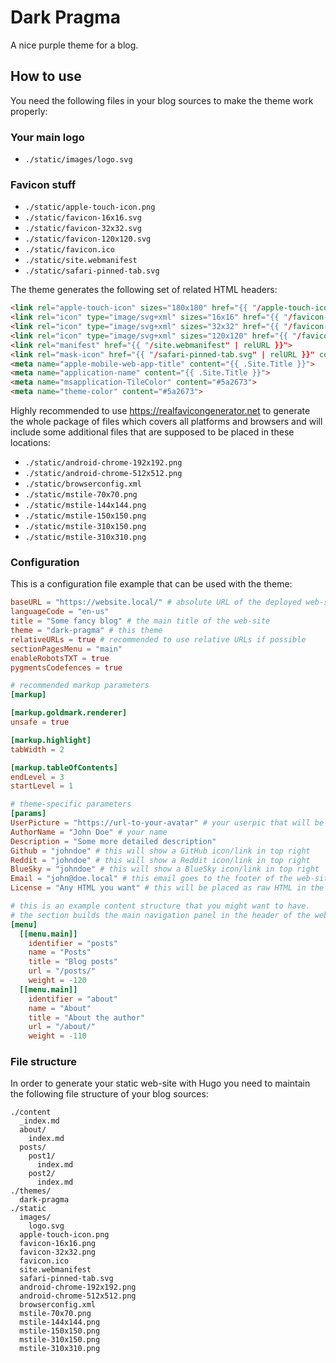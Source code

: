 # Dark Pragma

A nice purple theme for a blog.

## How to use

You need the following files in your blog sources to make the theme work properly:

### Your main logo

- `./static/images/logo.svg`

### Favicon stuff

- `./static/apple-touch-icon.png`
- `./static/favicon-16x16.svg`
- `./static/favicon-32x32.svg`
- `./static/favicon-120x120.svg`
- `./static/favicon.ico`
- `./static/site.webmanifest`
- `./static/safari-pinned-tab.svg`

The theme generates the following set of related HTML headers:

```html
<link rel="apple-touch-icon" sizes="180x180" href="{{ "/apple-touch-icon.png" | relURL }}">
<link rel="icon" type="image/svg+xml" sizes="16x16" href="{{ "/favicon-16x16.svg" | relURL }}">
<link rel="icon" type="image/svg+xml" sizes="32x32" href="{{ "/favicon-32x32.svg" | relURL }}">
<link rel="icon" type="image/svg+xml" sizes="120x120" href="{{ "/favicon-120x120.svg" | relURL }}">
<link rel="manifest" href="{{ "/site.webmanifest" | relURL }}">
<link rel="mask-icon" href="{{ "/safari-pinned-tab.svg" | relURL }}" color="#5a2673">
<meta name="apple-mobile-web-app-title" content="{{ .Site.Title }}">
<meta name="application-name" content="{{ .Site.Title }}">
<meta name="msapplication-TileColor" content="#5a2673">
<meta name="theme-color" content="#5a2673">
```

Highly recommended to use https://realfavicongenerator.net to generate the whole package of files which covers all platforms and browsers and will include some additional files that are supposed to be placed in these locations:

- `./static/android-chrome-192x192.png`
- `./static/android-chrome-512x512.png`
- `./static/browserconfig.xml`
- `./static/mstile-70x70.png`
- `./static/mstile-144x144.png`
- `./static/mstile-150x150.png`
- `./static/mstile-310x150.png`
- `./static/mstile-310x310.png`

### Configuration

This is a configuration file example that can be used with the theme:

```toml
baseURL = "https://website.local/" # absolute URL of the deployed web-site
languageCode = "en-us"
title = "Some fancy blog" # the main title of the web-site
theme = "dark-pragma" # this theme
relativeURLs = true # recommended to use relative URLs if possible
sectionPagesMenu = "main"
enableRobotsTXT = true
pygmentsCodefences = true

# recommended markup parameters
[markup]

[markup.goldmark.renderer]
unsafe = true

[markup.highlight]
tabWidth = 2

[markup.tableOfContents]
endLevel = 3
startLevel = 1

# theme-specific parameters
[params]
UserPicture = "https://url-to-your-avatar" # your userpic that will be used for the small author description in posts
AuthorName = "John Doe" # your name
Description = "Some more detailed description"
Github = "johndoe" # this will show a GitHub icon/link in top right
Reddit = "johndoe" # this will show a Reddit icon/link in top right
BlueSky = "johndoe" # this will show a BlueSky icon/link in top right
Email = "john@doe.local" # this email goes to the footer of the web-site as your contact
License = "Any HTML you want" # this will be placed as raw HTML in the footer after words "licensed under", so feel free to insert links and small images with inline styles.

# this is an example content structure that you might want to have.
# the section builds the main navigation panel in the header of the web-site, aligned to the right. Many root level items can cause layout problems on small screens
[menu]
  [[menu.main]]
    identifier = "posts"
    name = "Posts"
    title = "Blog posts"
    url = "/posts/"
    weight = -120
  [[menu.main]]
    identifier = "about"
    name = "About"
    title = "About the author"
    url = "/about/"
    weight = -110
```

### File structure

In order to generate your static web-site with Hugo you need to maintain the following file structure of your blog sources:

```
./content
  _index.md
  about/
    index.md
  posts/
    post1/
      index.md
    post2/
      index.md
./themes/
  dark-pragma
./static
  images/
    logo.svg
  apple-touch-icon.png
  favicon-16x16.png
  favicon-32x32.png
  favicon.ico
  site.webmanifest
  safari-pinned-tab.svg
  android-chrome-192x192.png
  android-chrome-512x512.png
  browserconfig.xml
  mstile-70x70.png
  mstile-144x144.png
  mstile-150x150.png
  mstile-310x150.png
  mstile-310x310.png
```

